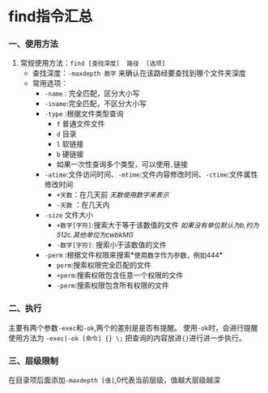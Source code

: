 # find指令汇总

### 一、使用方法
1. 常规使用方法：`find [查找深度]  路径  [选项]`
   -   查找深度：`-maxdepth 数字` 来确认在该路经要查找到哪个文件夹深度
   -   常用选项： 
       -   `-name` : 完全匹配，区分大小写
       -   `-iname`:完全匹配，不区分大小写
       -   `-type` :根据文件类型查询
           -  `f`   普通文件文件
           -  `d`  目录
           -  `l`   软链接
           -  `b`  硬链接
           -  如果一次性查询多个类型，可以使用`,`链接 
       -  `-atime`:文件访问时间、`-mtime`:文件内容修改时间、`-ctime`:文件属性修改时间 
            -  `+天数`：在几天前  *<font size=2>天数使用数字来表示</font>*
            -  `-天数` ：在几天内
       -  `-size` 文件大小
          -  `+数字[字符]`:搜索大于等于该数值的文件 *<font size=2>如果没有单位默认为b,约为512c.其他单位为cwbkMG</font>*
          -  `-数字[字符]`:  搜索小于该数值的文件
        - `-perm` :根据文件权限来搜索*<font size=2>使用数字作为参数，例如444</font>*
          -  `perm`:搜索权限完全匹配的文件
          -  `+perm`:搜索权限包含任意一个权限的文件
          -  `-perm`:搜索权限包含所有权限的文件  
### 二、执行
主要有两个参数`-exec`和`-ok`,两个的差别是是否有提醒。
使用`-ok`时，会进行提醒
使用方法为 `-exec|-ok [命令] {} \;` 把查询的内容放进`{}`进行进一步执行。

### 三、层级限制
在目录项后面添加`-maxdepth [值]`,0代表当前层级，值越大层级越深